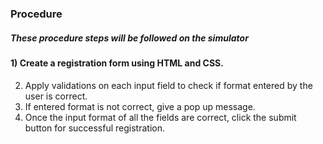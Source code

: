 ### Procedure
##### These procedure steps will be followed on the simulator

#### 1)	Create a registration form using HTML and CSS.<br>
2)	Apply validations on each input field to check if format entered by the user is correct.<br>
3)	If entered format is not correct, give a pop up message.<br>
4)	Once the input format of all the fields are correct, click the submit button for successful registration.<br>
